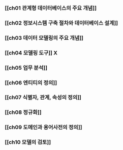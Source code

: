 
### [[ch01 관계형 데이터베이스의 주요 개념]]

### [[ch02 정보시스템 구축 절차와 데이터베이스 설계]]

### [[ch03 데이터 모델링의 주요 개념]]

### [[ch04 모델링 도구]] X

### [[ch05 업무 분석]]

### [[ch06 엔티티의 정의]]

### [[ch07 식별자, 관계, 속성의 정의]]

### [[ch08 정규화]]

### [[ch09 도메인과 용어사전의 정의]]

### [[ch10 모델의 검토]]

